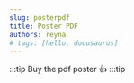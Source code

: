 ```yaml
---
slug: posterpdf
title: Poster PDF
authors: reyna
# tags: [hello, docusaurus]
---
```


:::tip
Buy the pdf poster :thumbsup:
:::tip
